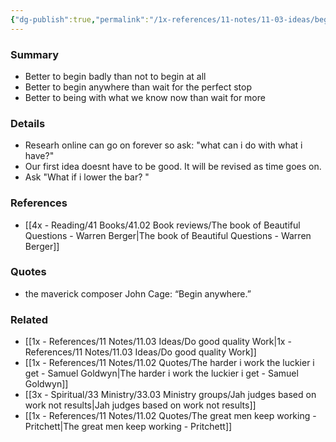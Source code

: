 ```yaml
---
{"dg-publish":true,"permalink":"/1x-references/11-notes/11-03-ideas/begin-badly-anywhere/","title":"Begin badly anywhere","created":"2024-07-03T16:53:59.192+03:00","updated":"2024-07-03T16:53:59.192+03:00"}
---
```



### Summary
- Better to begin badly than not to begin at all
- Better to begin anywhere than wait for the perfect stop
- Better to being with what we know now than wait for more

### Details
- Researh online can go on forever so ask: "what can i do with what i have?"
- Our first idea doesnt have to be good. It will be revised as time goes on.
- Ask "What if i lower the bar? "

### References
- [[4x - Reading/41 Books/41.02 Book reviews/The book of Beautiful Questions - Warren Berger\|The book of Beautiful Questions - Warren Berger]]

### Quotes
- the maverick composer John Cage: “Begin anywhere.”

### Related
- [[1x - References/11 Notes/11.03 Ideas/Do good quality Work\|1x - References/11 Notes/11.03 Ideas/Do good quality Work]]
- [[1x - References/11 Notes/11.02 Quotes/The harder i work the luckier i get - Samuel Goldwyn\|The harder i work the luckier i get - Samuel Goldwyn]]
- [[3x - Spiritual/33 Ministry/33.03 Ministry groups/Jah judges based on work not results\|Jah judges based on work not results]]
- [[1x - References/11 Notes/11.02 Quotes/The great men keep working - Pritchett\|The great men keep working - Pritchett]]
